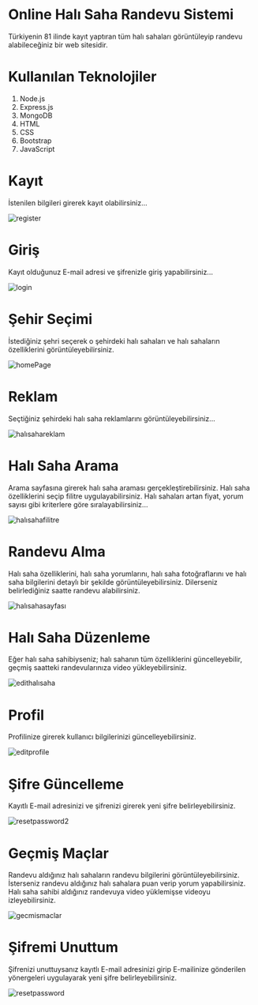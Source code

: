 # Online Halı Saha Randevu Sistemi

Türkiyenin 81 ilinde kayıt yaptıran tüm halı sahaları görüntüleyip randevu alabileceğiniz bir web sitesidir.

# Kullanılan Teknolojiler
1. Node.js
2. Express.js
3. MongoDB
4. HTML
5. CSS
6. Bootstrap
7. JavaScript



# Kayıt

İstenilen bilgileri girerek kayıt olabilirsiniz...

![register](https://user-images.githubusercontent.com/60795428/125277134-bbd63f80-e319-11eb-8c1c-3463a65c76ff.png)

# Giriş

Kayıt olduğunuz E-mail adresi ve şifrenizle giriş yapabilirsiniz...

![login](https://user-images.githubusercontent.com/60795428/125277246-dc9e9500-e319-11eb-92d0-7cbe19c57008.png)


# Şehir Seçimi

İstediğiniz şehri seçerek o şehirdeki halı sahaları ve halı sahaların özelliklerini görüntüleyebilirsiniz.

![homePage](https://user-images.githubusercontent.com/60795428/125276753-410d2480-e319-11eb-8afa-307869641ec0.png)


# Reklam

Seçtiğiniz şehirdeki halı saha reklamlarını görüntüleyebilirsiniz...

![halısahareklam](https://user-images.githubusercontent.com/60795428/125278049-e5439b00-e31a-11eb-8787-ef58a6b5d7dd.png)

# Halı Saha Arama

Arama sayfasına girerek halı saha araması gerçekleştirebilirsiniz. Halı saha özelliklerini seçip filitre uygulayabilirsiniz. Halı sahaları artan fiyat, yorum sayısı gibi kriterlere göre sıralayabilirsiniz...

![halısahafilitre](https://user-images.githubusercontent.com/60795428/125278649-a82bd880-e31b-11eb-8572-c37476f0d2db.png)


# Randevu Alma

Halı saha özelliklerini, halı saha yorumlarını, halı saha fotoğraflarını ve halı saha bilgilerini detaylı bir şekilde görüntüleyebilirsiniz. Dilerseniz belirlediğiniz saatte randevu alabilirsiniz.

![halısahasayfası](https://user-images.githubusercontent.com/60795428/125279221-5fc0ea80-e31c-11eb-96be-e0a1ff1aa124.png)


# Halı Saha Düzenleme

Eğer halı saha sahibiyseniz; halı sahanın tüm özelliklerini güncelleyebilir, geçmiş saatteki randevularınıza video yükleyebilirsiniz.


![edithalısaha](https://user-images.githubusercontent.com/60795428/125279752-fab9c480-e31c-11eb-8a1e-7e9276177438.png)


# Profil

Profilinize girerek kullanıcı bilgilerinizi güncelleyebilirsiniz.

![editprofile](https://user-images.githubusercontent.com/60795428/125280018-44a2aa80-e31d-11eb-9731-25b48a9bad9c.png)

# Şifre Güncelleme

Kayıtlı E-mail adresinizi ve şifrenizi girerek yeni şifre belirleyebilirsiniz.

![resetpassword2](https://user-images.githubusercontent.com/60795428/125280510-cd214b00-e31d-11eb-8405-ce1263ba3948.png)


# Geçmiş Maçlar

Randevu aldığınız halı sahaların randevu bilgilerini görüntüleyebilirsiniz. İsterseniz randevu aldığınız halı sahalara puan verip yorum yapabilirsiniz. Halı saha sahibi aldığınız randevuya video yüklemişse videoyu izleyebilirsiniz.

![gecmismaclar](https://user-images.githubusercontent.com/60795428/125281126-84b65d00-e31e-11eb-84aa-21837dd9f912.png)

# Şifremi Unuttum

Şifrenizi unuttuysanız kayıtlı E-mail adresinizi girip E-mailinize gönderilen yönergeleri uygulayarak yeni şifre belirleyebilirsiniz.

![resetpassword](https://user-images.githubusercontent.com/60795428/125281556-073f1c80-e31f-11eb-8dd9-e505845af002.png)





















